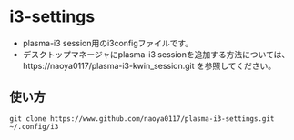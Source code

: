 # i3-settings
- plasma-i3 session用のi3configファイルです。
- デスクトップマネージャにplasma-i3 sessionを追加する方法については、
https://naoya0117/plasma-i3-kwin_session.git を参照してください。

## 使い方

```
git clone https://www.github.com/naoya0117/plasma-i3-settings.git ~/.config/i3
```
